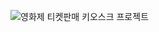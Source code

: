 
![영화제 티켓판매 키오스크 프로젝트](https://github.com/user-attachments/assets/4c9d1876-7b96-49e9-9564-8b48973f8a3e)
